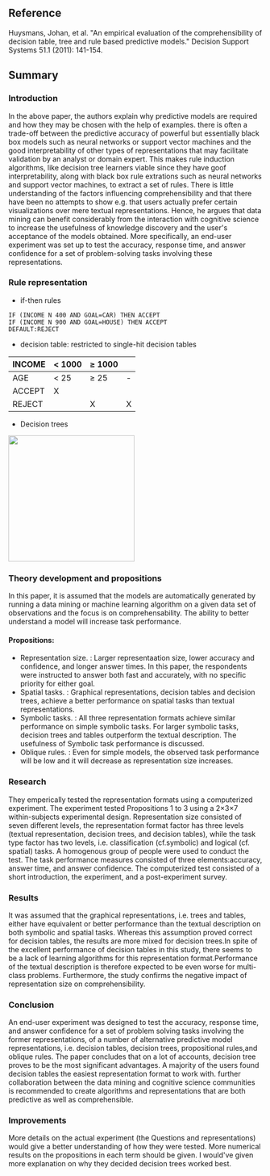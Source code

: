 ## Reference
Huysmans, Johan, et al. "An empirical evaluation of the comprehensibility of decision table, tree and rule based predictive models." Decision Support Systems 51.1 (2011): 141-154.

## Summary
### Introduction
In the above paper, the authors explain why predictive models are required and how they may be chosen with the help of examples. there is often a trade-off between the predictive accuracy of powerful but essentially black box models such as neural networks or support vector machines and the good interpretability of other types of representations that may facilitate validation by an analyst or domain expert.
This makes rule induction algorithms, like decision tree learners viable since they have goof interpretability, along with black box rule extrations such as neural networks and support vector machines, to extract a set of rules. There is little understanding of the factors influencing comprehensibility and that there have been no attempts to show e.g. that users actually prefer certain visualizations over mere textual representations. Hence, he argues that data mining can benefit considerably from the interaction with cognitive science to increase the usefulness of knowledge discovery and the user's acceptance of the models obtained. More specifically, an end-user experiment was set up to test the accuracy, response time, and answer confidence for a set of problem-solving tasks involving these representations.

### Rule representation
- if-then rules
``` 
IF (INCOME N 400 AND GOAL=CAR) THEN ACCEPT
IF (INCOME N 900 AND GOAL=HOUSE) THEN ACCEPT
DEFAULT:REJECT
```
- decision table: restricted to single-hit decision tables

| INCOME| < 1000 | ≥ 1000| |
|---|---|---|---|
| AGE   | < 25   | ≥ 25| - |
| ACCEPT| X      |  | |
| REJECT|    | X   | X |

- Decision trees

<img src="https://databricks.com/wp-content/uploads/2014/09/decision-tree-example.png" width=250>

### Theory development and propositions
In this paper, it is assumed that the models are automatically generated by running a data mining or machine learning algorithm on a given data set of observations and the focus is on comprehensability. The ability to better understand a model will increase task performance.
#### Propositions: 
- Representation size. : Larger representaation size, lower accuracy and confidence, and longer answer times. In this paper, the respondents were instructed to answer both fast and accurately, with no specific priority for either goal.
- Spatial tasks. : Graphical representations, decision tables and decision trees, achieve a better performance on spatial tasks than textual representations.
- Symbolic tasks. : All three representation formats achieve similar performance on simple symbolic tasks. For larger symbolic tasks, decision trees and tables outperform the textual description. The usefulness of Symbolic task performance is discussed.
- Oblique rules. : Even for simple models, the observed task performance will be low and it will decrease as representation size increases.

### Research
They emperically tested the representation formats using a computerized experiment. The experiment tested Propositions 1 to 3 using a 2×3×7 within-subjects experimental design. Representation size consisted of seven different levels, the representation format factor has three levels (textual representation, decision trees, and decision tables), while the task type factor has two levels, i.e. classification (cf.symbolic) and logical (cf. spatial) tasks. A homogenous group of people were used to conduct the test. The task performance measures consisted of three elements:accuracy, answer time, and answer confidence. The computerized test consisted of a short introduction, the experiment, and a post-experiment survey. 

### Results
It was assumed that the graphical representations, i.e. trees and tables, either have equivalent or better performance than the textual description on both symbolic and spatial tasks. Whereas this assumption proved correct for decision tables, the results are more mixed for decision trees.In spite of the excellent performance of decision tables in this study, there seems to be a lack of learning algorithms for this representation format.Performance of the textual description is therefore expected to be even worse for multi-class problems. Furthermore, the study confirms the negative impact of representation size on comprehensibility. 


### Conclusion
An end-user experiment was designed to test the accuracy, response time, and answer confidence for a set of problem solving tasks involving the former representations, of a number of alternative predictive model representations, i.e. decision tables, decision trees, propositional rules,and oblique rules. The paper concludes that on a lot of accounts, decision tree proves to be the most significant advantages. 
A majority of the users found decision tables the easiest representation format to work with. further collaboration between the data mining and cognitive science communities is recommended to create algorithms and representations that are both predictive as well as comprehensible. 

### Improvements
More details on the actual experiment (the Questions and representations) would give a better understanding of how they were tested. More numerical results on the propositions in each term should be given. I would've given more explanation on why they decided decision trees worked best.
